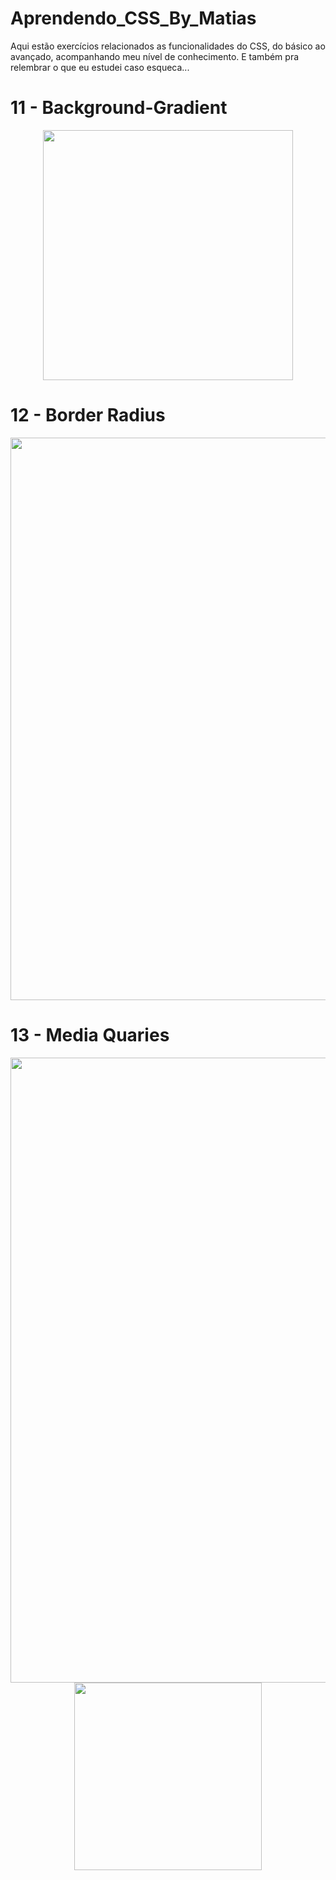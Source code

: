 # Aprendendo_CSS_By_Matias
Aqui estão exercícios relacionados as funcionalidades do CSS, do básico ao avançado, acompanhando meu nível de conhecimento. E também pra relembrar o que eu estudei caso esqueca...

<h1>11 - Background-Gradient</h1>
<div align="center" >
    <img width="400px" src="https://user-images.githubusercontent.com/99132374/197044660-b206b933-018a-4376-9c58-4cb0ce768c86.png">
</div>

<h1>12 - Border Radius</h1>
<div align="center" >
    <img width="900px" src="https://user-images.githubusercontent.com/99132374/197039993-38c7a1b1-b11d-43f2-8411-85cceb9e9bb0.png">
</div>

<h1>13 - Media Quaries</h1> 
<div align="center" >
        <img width="1000px" src="https://user-images.githubusercontent.com/99132374/196983462-9e026e13-5aac-47e6-9d59-382a8e5b81be.png">
        <img width="300px" src="https://user-images.githubusercontent.com/99132374/196983455-d5b82311-abcf-4b9b-b3b3-e62c6af26bad.png">
</div>
